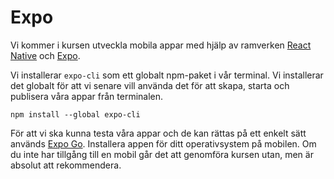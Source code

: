 ---
...
Expo
==================================

Vi kommer i kursen utveckla mobila appar med hjälp av ramverken [React Native](https://reactnative.dev/) och [Expo](https://docs.expo.dev).

Vi installerar `expo-cli` som ett globalt npm-paket i vår terminal. Vi installerar det globalt för att vi senare vill använda det för att skapa, starta och publisera våra appar från terminalen.

```shell
npm install --global expo-cli
```

För att vi ska kunna testa våra appar och de kan rättas på ett enkelt sätt används [Expo Go](https://expo.dev/client). Installera appen för ditt operativsystem på mobilen. Om du inte har tillgång till en mobil går det att genomföra kursen utan, men är absolut att rekommendera.
